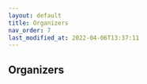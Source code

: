 ```yaml
---
layout: default
title: Organizers
nav_order: 7
last_modified_at: 2022-04-06T13:37:11
---
```


## Organizers